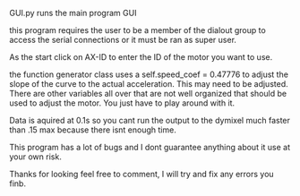 GUI.py runs the main program GUI 

this program requires the user to be a member of the dialout group to access the serial connections
or it must be ran as super user. 

As the start click on AX-ID to enter the ID of the motor you want to use.

the function generator class uses a self.speed_coef = 0.47776 to adjust the slope of the curve to the actual acceleration. This may need to be adjusted. There are other variables all over that are not well organized that should be used to adjust the motor. You just have to play around with it.

Data is aquired at 0.1s so you cant run the output to the dymixel much faster than .15 max because there isnt enough time.

This program has a lot of bugs and I dont guarantee anything about it use at your own risk.

Thanks for looking feel free to comment, I will try and fix any errors you finb.
